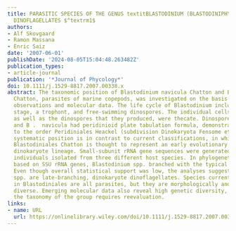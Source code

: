 ```yaml
---
title: PARASITIC SPECIES OF THE GENUS textitBLASTODINIUM (BLASTODINIPHYCEAE) ARE PERIDINIOID
  DINOFLAGELLATES $^textrm1$
authors:
- Alf Skovgaard
- Ramon Massana
- Enric Saiz
date: '2007-06-01'
publishDate: '2024-08-05T15:04:48.263482Z'
publication_types:
- article-journal
publication: '*Journal of Phycology*'
doi: 10.1111/j.1529-8817.2007.00338.x
abstract: The taxonomic position of Blastodinium navicula Chatton and B. contortum
  Chatton, parasites of marine copepods, was investigated on the basis of morphological
  observations and molecular data. The life cycle of Blastodinium includes a parasitic
  stage, a trophont, and free‐swimming dinospores. The individual cells in the trophont,
  as well as the dinospores that they produced, were thecate. Dinospores of B. contortum
  and B .  navicula had peridinioid plate tabulation formula, demonstrating an affiliation
  to the order Peridiniales Heackel (subdivision Dinokaryota Fensome et al.). This
  systematic position is in contrast to current classifications, in which the order
  Blastodiniales Chatton is thought to represent an early evolutionary branch of the
  dinokaryote lineage. Small‐subunit rRNA gene sequences were generated from six Blastodinium
  individuals isolated from three different host species. In phylogenetic analyses
  based on SSU rRNA genes, Blastodinium spp. branched with the typical dinoflagellates.
  Even though overall statistical support was low, the analyses suggested that Blastodinium
  spp. are late‐branching, dinokaryote dinoflagellates. Species currently included
  in Blastodiniales are all parasites, but they are morphologically and functionally
  diverse. Emerging molecular data also reveal high genetic diversity, and therefore,
  the taxonomy of the group requires reevaluation.
links:
- name: URL
  url: https://onlinelibrary.wiley.com/doi/10.1111/j.1529-8817.2007.00338.x
---
```

